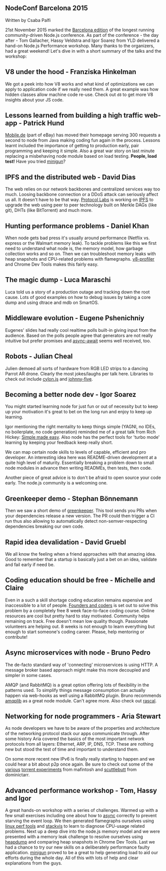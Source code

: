 ## NodeConf Barcelona 2015

Written by Csaba Palfi

21st November 2015 marked the [Barcelona edition](http://barcelona.nodeconf.com) of the longest running community-driven Node.js conference. As part of the conference - the day after - Tom Gallacher, Hassy Veldstra and Igor Soarez from YLD delivered a hand-on Node.js Performance workshop. Many thanks to the organizers, had a great weekend! Let's dive in with a short summary of the talks and the workshop:

## V8 under the hood - Franziska Hinkelman

We got a peek into how V8 works and what kind of optimizations we can apply to application code if we really need them. A great example was how hidden classes allow machine code re-use. Check out `d8` to get more V8 insights about your JS code.

## Lessons learned from building a high traffic web-app  - Patrick Hund

[Mobile.de](http://mobile.de) (part of eBay) has moved their homepage serving 300 requests a second to node from Java making coding fun again in the process. Lessons learnt included the importance of getting to production early, pair programming and keeping it simple. Also a great war story on last minute replacing a misbehaving node module based on load testing. **People, load test!** Have you tried [minigun](http://minigun.io/)?

## IPFS and the distributed web - David Dias

The web relies on our network backbones and centralized services way too much. Loosing backbone connection or a DDoS attack can seriously affect us all. It doesn't have to be that way. [Protocol Labs](http://ipn.io/) is working on [IPFS](https://ipfs.io/) to upgrade the web using peer to peer technology built on Merkle DAGs (like git), DHTs (like BitTorrent) and much more.

## Hunting performance problems - Daniel Khan

When node gets bad press it's usually around performance (Netflix vs. express or the Walmart memory leak). To tackle problems like this we first need to understand what node is, the memory model, how garbage collection works and so on. Then we can troubleshoot memory leaks with heap snapshots and CPU-related problems with flamegraphs. [v8-profiler](https://www.npmjs.com/package/v8-profiler) and Chrome Dev Tools makes this fairly easy.

## The magic dump - Luca Maraschi

Luca told us a story of a production outage and tracking down the root cause. Lots of good examples on how to debug issues by taking a core dump and using dtrace and mdb on SmartOS.

## Middleware evolution - Eugene Pshenichniy

Eugenes' slides had really cool realtime polls built-in giving input from the audience. Based on the polls people agree that generators are not really intuitive but prefer promises and [async-await](https://jakearchibald.com/2014/es7-async-functions/) seems well received, too.

## Robots - Julian Cheal

Julien demoed all sorts of hardware from RGB LED strips to a dancing Parrot AR drone. Clearly the most jokes/laughs per talk here. Libraries to check out include [cylon.js](https://www.npmjs.com/package/cylon) and [johnny-five](https://www.npmjs.com/package/johnny-five).

## Becoming a better node dev - Igor Soarez

You might started learning node for just fun or out of necessity but to keep up your motivation it's great to bet on the long run and enjoy to keep up learning.

Igor mentioning the right mentality to keep things simple (YAGNI, no IDEs, no boilerplate, no code generation) reminded me of a great talk from Rich Hickey: [Simple made easy](http://www.infoq.com/presentations/Simple-Made-Easy). Also node has the perfect tools for 'turbo mode' learning by keeping your feedback keep really short.

We can map certain node skills to levels of capable, efficient and pro developer. An interesting idea here was README-driven development at a quite high level of maturity. Essentially breaking a problem down to small node modules in advance then writing READMEs, then tests, then code.

Another piece of great advice is to don't be afraid to open source your code early. The node.js community is a welcoming one.

## Greenkeeper demo - Stephan Bönnemann

Then we saw a short demo of [greenkeeper](http://greenkeeper.io/). This tool sends you PRs when your  dependencies release a new version. The PR could then trigger a CI run thus also allowing to automatically detect non-semver-respecting dependencies breaking our own code.

## Rapid idea devalidation - David Gruebl

We all know the feeling when a friend approaches with that amazing idea. Good to remember that a startup is basically just a bet on an idea, validate and fail early if need be.

## Coding education should be free - Michelle and Claire

Even in a such a skill shortage coding education remains expensive and inaccessible to a lot of people. [Founders and coders](http://www.foundersandcoders.com/) is set out to solve this problem by a completely free 8 week face-to-face coding course. Online resources are cool but pretty hard to stay motivated. Community helps remaining on track.
Free doesn't mean low quality though. Passionate volunteers are helping out. 8 weeks is not enough to learn everything but enough to start someone's coding career. Please, help mentoring or contribute!

## Async microservices with node - Bruno Pedro

The de-facto standard way of 'connecting' microservices is using HTTP. A message broker based approach might make this more decoupled and simpler in some cases.

AMQP (and RabbitMQ) is a great option offering lots of flexibility in the patterns used. To simplify things message consumption can actually happen via web-hooks as well using a RabbitMQ plugin. Bruno recommends [amqplib](https://www.npmjs.com/package/amqplib) as a great node module. Can't agree more. Also check out [rascal](https://www.npmjs.com/package/rascal).

## Networking for node programmers - Aria Stewart

As node developers we have to be aware of the properties and architecture of the networking protocol stack our apps communicate through. After some history Aria covered the basics of the most important network protocols from all layers: Ethernet, ARP, IP, DNS, TCP. These are nothing new but stood the test of time and important to understand them.

On some more recent new IPv6 is finally really starting to happen and we could hear a bit about p2p once again. Be sure to check out some of the [various](https://github.com/mafintosh/peerwiki) [torrent experiments](https://github.com/mafintosh/peerflix) from mafintosh and [scuttlebutt](https://github.com/dominictarr/scuttlebutt) from dominictarr.

## Advanced performance workshop - Tom, Hassy and Igor

A great hands-on workshop with a series of challenges. Warmed up with a few small exercises including one about how to [async](https://www.npmjs.com/package/async) correctly to prevent starving the event loop. We then generated flamegraphs ourselves using [linux perf tools](https://perf.wiki.kernel.org/index.php/Main_Page) and [stackvis](https://www.npmjs.com/package/stackvis) to learn to diagnose CPU-usage related problems. Next up a deep dive into the node.js memory model and we were presented with a memory leak challenge to resolve ourselves using [heapdump](https://www.npmjs.com/package/heapdump) and comparing heap snapshots in Chrome Dev Tools. Last we had a chance to try our new skills on a deliberately performance faulty application. [minigun](http://minigun.io/) proved to be a great to help generating load to aid our efforts during the whole day. All of this with lots of help and clear explanations from the guys.
